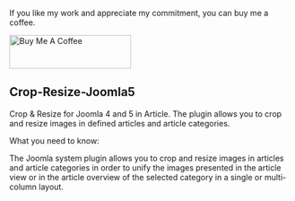 <p>If you like my work and appreciate my commitment, you can buy me a coffee.</p>
<p>
<a href="https://www.buymeacoffee.com/mixmint" target="_blank"><img src="https://cdn.buymeacoffee.com/buttons/v2/default-yellow.png" alt="Buy Me A Coffee" style="height: 60px !important; width: 217px !important;" ></a>
</p>
<h2>Crop-Resize-Joomla5</h2>
<p>Crop &amp; Resize for Joomla 4 and 5 in Article. The plugin allows you to crop and resize images in defined articles and article categories.</p>

<p>What you need to know:</p>

<p>The Joomla system plugin allows you to crop and resize images in articles and article categories in order to unify the images presented in the article view or in the article overview of the selected category in a single or multi-column layout.</p>
